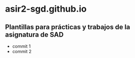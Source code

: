 # asir2-sgd.github.io

## Plantillas para prácticas y trabajos de la asignatura de SAD

* commit 1
* commit 2  
